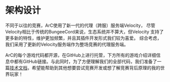 # 架构设计

不同于以往的竞赛，ArC使用了新一代的代理（跨服）服务端Velocity， 尽管Velocity相比于传统的BungeeCord来说，生态系统并不算大，但Velocity 支持了更多新的特性，维护更加频繁，并且其插件开发形式我们较为喜爱。 综合考虑，我们采用了更新的Velocity服务端作为整场竞赛的代理服务端。

ArC的每个游戏代码都开源，在GitHub上进行托管，下方所有的游戏介绍详细信息中都有GitHub链接。与此同时，为了方便理解我们的全部代码，我们准备了一篇[技术文档](/文档简介)，希望能帮助到其他想要尝试竞赛开发或想了解竞赛背后原理的我的世界玩家！
							